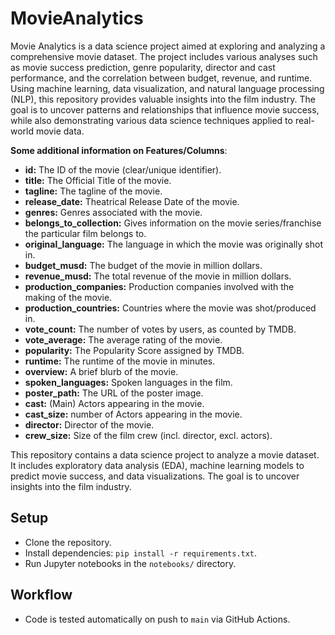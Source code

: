 # MovieAnalytics

Movie Analytics is a data science project aimed at exploring and analyzing a comprehensive movie dataset. The project includes various analyses such as movie success prediction, genre popularity, director and cast performance, and the correlation between budget, revenue, and runtime. Using machine learning, data visualization, and natural language processing (NLP), this repository provides valuable insights into the film industry. The goal is to uncover patterns and relationships that influence movie success, while also demonstrating various data science techniques applied to real-world movie data.

__Some additional information on Features/Columns__:

* **id:** The ID of the movie (clear/unique identifier).
* **title:** The Official Title of the movie.
* **tagline:** The tagline of the movie.
* **release_date:** Theatrical Release Date of the movie.
* **genres:** Genres associated with the movie.
* **belongs_to_collection:** Gives information on the movie series/franchise the particular film belongs to.
* **original_language:** The language in which the movie was originally shot in.
* **budget_musd:** The budget of the movie in million dollars.
* **revenue_musd:** The total revenue of the movie in million dollars.
* **production_companies:** Production companies involved with the making of the movie.
* **production_countries:** Countries where the movie was shot/produced in.
* **vote_count:** The number of votes by users, as counted by TMDB.
* **vote_average:** The average rating of the movie.
* **popularity:** The Popularity Score assigned by TMDB.
* **runtime:** The runtime of the movie in minutes.
* **overview:** A brief blurb of the movie.
* **spoken_languages:** Spoken languages in the film.
* **poster_path:** The URL of the poster image.
* **cast:** (Main) Actors appearing in the movie.
* **cast_size:** number of Actors appearing in the movie.
* **director:** Director of the movie.
* **crew_size:** Size of the film crew (incl. director, excl. actors).


This repository contains a data science project to analyze a movie dataset. It includes exploratory data analysis (EDA), machine learning models to predict movie success, and data visualizations. The goal is to uncover insights into the film industry.

## Setup
- Clone the repository.
- Install dependencies: `pip install -r requirements.txt`.
- Run Jupyter notebooks in the `notebooks/` directory.

## Workflow
- Code is tested automatically on push to `main` via GitHub Actions.
